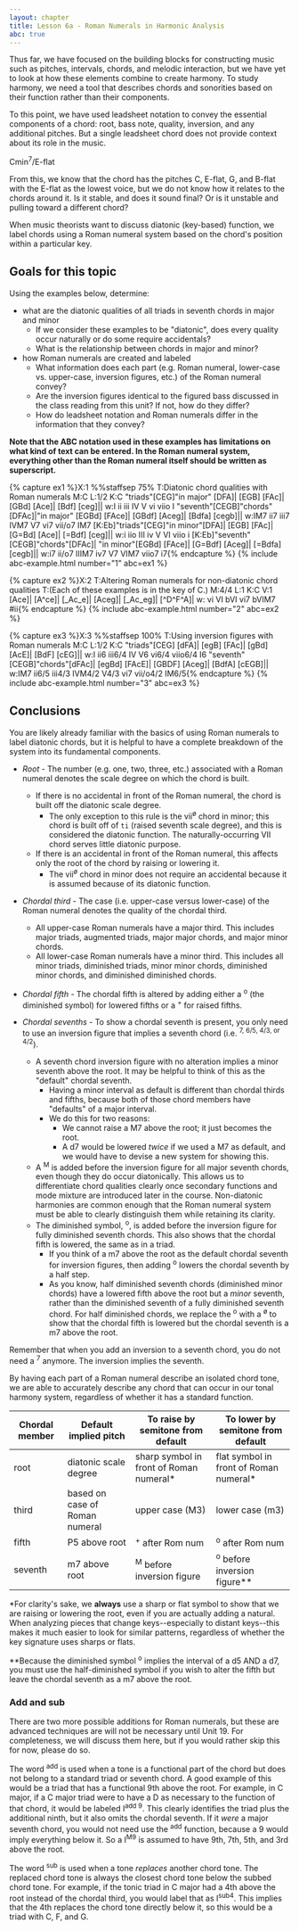 ```yaml
---
layout: chapter
title: Lesson 6a - Roman Numerals in Harmonic Analysis
abc: true
---
```


Thus far, we have focused on the building blocks for constructing music such as pitches, intervals, chords, and melodic interaction, but we have yet to look at how these elements combine to create harmony. To study harmony, we need a tool that describes chords and sonorities based on their function rather than their components. 

To this point, we have used leadsheet notation to convey the essential components of a chord: root, bass note, quality, inversion, and any additional pitches. But a single leadsheet chord does not provide context about its role in the music. 

Cmin<sup>7</sup>/E-flat

From this, we know that the chord has the pitches C, E-flat, G, and B-flat with the E-flat as the lowest voice, but we do not know how it relates to the chords around it. Is it stable, and does it sound final? Or is it unstable and pulling toward a different chord?

When music theorists want to discuss diatonic (key-based) function, we label chords using a Roman numeral system based on the chord's position within a particular key.

<!-- When teaching write this example on the board, then ask class to tell you what they know. After the describe the parts of the chord, ask them what key they think this implies, and then walk them through all the possibilities.
-->

## Goals for this topic

Using the examples below, determine:
- what are the diatonic qualities of all triads in seventh chords in major and minor
  - If we consider these examples to be "diatonic", does every quality occur naturally or do some require accidentals?
  - What is the relationship between chords in major and minor?
- how Roman numerals are created and labeled
  - What information does each part  (e.g. Roman numeral, lower-case vs. upper-case, inversion figures, etc.) of the Roman numeral convey?
  - Are the inversion figures identical to the figured bass discussed in the class reading from this unit? If not, how do they differ?
  - How do leadsheet notation and Roman numerals differ in the information that they convey?


**Note that the ABC notation used in these examples has limitations on what kind of text can be entered. In the Roman numeral system, everything other than the Roman numeral itself should be written as superscript.**

{% capture ex1 %}X:1
%%staffsep 75%
T:Diatonic chord qualities with Roman numerals
M:C
L:1/2
K:C
"triads"[CEG]"in major" [DFA]| [EGB] [FAc]| [GBd] [Ace]| [Bdf] [ceg]||
w:I ii iii IV V vi viio I
"seventh"[CEGB]"chords"[DFAc]|"in major" [EGBd] [FAce]| [GBdf] [Aceg]| [Bdfa] [cegb]||
w:IM7 ii7 iii7 IVM7 V7 vi7 vii\/o7 IM7
[K:Eb]"triads"[CEG]"in minor"[DFA]| [EGB] [FAc]| [G=Bd] [Ace]| [=Bdf] [ceg]||
w:i iio III iv V VI viio i
[K:Eb]"seventh"[CEGB]"chords"[DFAc]| "in minor"[EGBd] [FAce]| [G=Bdf] [Aceg]| [=Bdfa] [cegb]||
w:i7 ii\/o7 IIIM7 iv7 V7 VIM7 viio7 i7{% endcapture %}
{% include abc-example.html number="1" abc=ex1 %}

{% capture ex2 %}X:2
T:Altering Roman numerals for non-diatonic chord qualities
T:(Each of these examples is in the key of C.)
M:4/4
L:1
K:C
V:1
[Ace]| [A^ce]| [_Ac_e]| [Aceg]| [_Ac_eg]| [^D^F^A]|
w:  vi VI bVI vi7 bVIM7 #ii{% endcapture %}
{% include abc-example.html number="2" abc=ex2 %}

{% capture ex3 %}X:3
%%staffsep 100%
T:Using inversion figures with Roman numerals
M:C
L:1/2
K:C
"triads"[CEG] [dFA]| [egB] [FAc]| [gBd] [AcE]| [BdF] [cEG]||
w:I ii6 iii6/4 IV V6 vi6/4 viio6/4 I6
"seventh"[CEGB]"chords"[dFAc]| [egBd] [FAcE]| [GBDF] [Aceg]| [BdfA] [cEGB]||
w:IM7 ii6/5 iii4/3 IVM4/2 V4/3 vi7 vii\/o4/2 IM6/5{% endcapture %}
{% include abc-example.html number="3" abc=ex3 %}

## Conclusions
 
You are likely already familiar with the basics of using Roman numerals to label diatonic chords, but it is helpful to have a complete breakdown of the system into its fundamental components.

- *Root* - The number (e.g. one, two, three, etc.) associated with a Roman numeral denotes the scale degree on which the chord is built.
  - If there is no accidental in front of the Roman numeral, the chord is built off the diatonic scale degree.
    - The only exception to this rule is the vii<sup>&oslash;</sup> chord in minor; this chord is built off of `ti` (raised seventh scale degree), and this is considered the diatonic function. The naturally-occurring VII chord serves little diatonic purpose.
  - If there is an accidental in front of the Roman numeral, this affects only the root of the chord by raising or lowering it.
    - The vii<sup>&oslash;</sup> chord in minor does not require an accidental because it is assumed because of its diatonic function.
- *Chordal third* - The case (i.e. upper-case versus lower-case) of the Roman numeral denotes the quality of the chordal third.
  - All upper-case Roman numerals have a major third. This includes major triads, augmented triads, major major chords, and major minor chords.
  - All lower-case Roman numerals have a minor third. This includes all minor triads, diminished triads, minor minor chords, diminished minor chords, and diminished diminished chords.
- *Chordal fifth* - The chordal fifth is altered by adding either a <sup>o</sup> (the diminished symbol) for lowered fifths or a <sup>+</sup> for raised fifths.

- *Chordal sevenths* - To show a chordal seventh is present, you only need to use an inversion figure that implies a seventh chord (i.e. <sup>7, 6/5, 4/3, or 4/2</sup>).
  - A seventh chord inversion figure with no alteration implies a minor seventh above the root. It may be helpful to think of this as the "default" chordal seventh. 
    - Having a minor interval as default is different than chordal thirds and fifths, because both of those chord members have "defaults" of a major interval.
    - We do this for two reasons: 
      - We cannot raise a M7 above the root; it just becomes the root.
      - A d7 would be lowered *twice* if we used a M7 as default, and we would have to devise a new system for showing this.
  - A <sup>M</sup> is added before the inversion figure for all major seventh chords, even though they do occur diatonically. This allows us to differentiate chord qualities clearly once secondary functions and mode mixture are introduced later in the course. Non-diatonic harmonies are common enough that the Roman numeral system must be able to clearly distinguish them while retaining its clarity.
  - The diminished symbol, <sup>o</sup>, is added before the inversion figure for fully diminished seventh chords. This also shows that the chordal fifth is lowered, the same as in a triad.
    - If you think of a m7 above the root as the default chordal seventh for inversion figures, then adding <sup>o</sup> lowers the chordal seventh by a half step.
    - As you know, half diminished seventh chords (diminished minor chords) have a lowered fifth above the root but a *minor* seventh, rather than the diminished seventh of a fully diminished seventh chord. For half diminished chords, we replace the <sup>o</sup> with a <sup>&oslash;</sup> to show that the chordal fifth is lowered but the chordal seventh is a m7 above the root.


Remember that when you add an inversion to a seventh chord, you do not need a <sup>7</sup> anymore. The inversion implies the seventh.

By having each part of a Roman numeral describe an isolated chord tone, we are able to accurately describe any chord that can occur in our tonal harmony system, regardless of whether it has a standard function.

Chordal member | Default implied pitch | To raise by semitone from default | To lower by semitone from default
 --- | --- | --- | ---
 root | diatonic scale degree | sharp symbol in front of Roman numeral* | flat symbol in front of Roman numeral*
 third | based on case of Roman numeral | upper case (M3) | lower case (m3)
 fifth | P5 above root | <sup>+</sup> after Rom num | <sup>o</sup> after Rom num
 seventh | m7 above root | <sup>M</sup> before inversion figure | <sup>o</sup> before inversion figure**

 *For clarity's sake, we **always** use a sharp or flat symbol to show that we are raising or lowering the root, even if you are actually adding a natural. When analyzing pieces that change keys--especially to distant keys--this makes it much easier to look for similar patterns, regardless of whether the key signature uses sharps or flats.

 **Because the diminished symbol <sup>o</sup> implies the interval of a d5 AND a d7, you must use the half-diminished symbol if you wish to alter the fifth but leave the chordal seventh as a m7 above the root.

### Add and sub

There are two more possible additions for Roman numerals, but these are advanced techniques are will not be necessary until Unit 19. For completeness, we will discuss them here, but if you would rather skip this for now, please do so.

The word <sup>add</sup> is used when a tone is a functional part of the chord but does not belong to a standard triad or seventh chord. A good example of this would be a triad that has a functional 9th above the root. For example, in C major, if a C major triad were to have a D as necessary to the function of that chord, it would be labeled I<sup>add 9</sup>. This clearly identifies the triad plus the additional ninth, but it also omits the chordal seventh. If it *were* a major seventh chord, you would not need use the <sup>add</sup> function, because a 9 would imply everything below it. So a I<sup>M9</sup> is assumed to have 9th, 7th, 5th, and 3rd above the root.

The word <sup>sub</sup> is used when a tone *replaces* another chord tone. The replaced chord tone is always the closest chord tone below the subbed chord tone. For example, if the tonic triad in C major had a 4th above the root instead of the chordal third, you would label that as I<sup>sub4</sup>. This implies that the 4th replaces the chord tone directly below it, so this would be a triad with C, F, and G.